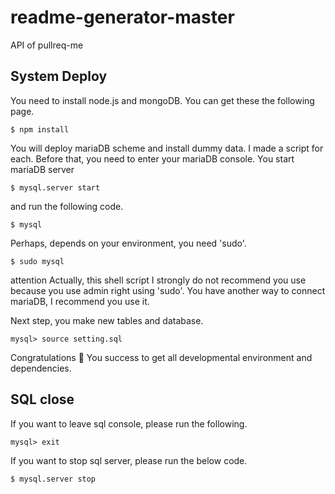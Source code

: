 # readme-generator-master

API of pullreq-me

## System Deploy

You need to install node.js and mongoDB. You can get these the following page.

`$ npm install`

You will deploy mariaDB scheme and install dummy data. I made a script for each. Before that, you need to enter your mariaDB console. You start mariaDB server

`$ mysql.server start`

and run the following code.

`$ mysql`

Perhaps, depends on your environment, you need 'sudo'.

`$ sudo mysql`

attention Actually, this shell script I strongly do not recommend you use because you use admin right using 'sudo'. You have another way to connect mariaDB, I recommend you use it.

Next step, you make new tables and database.

`mysql> source setting.sql`

Congratulations 🍻
You success to get all developmental environment and dependencies.

## SQL close

If you want to leave sql console, please run the following.

`mysql> exit`

If you want to stop sql server, please run the below code.

`$ mysql.server stop`
